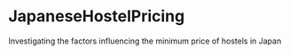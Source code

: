 # JapaneseHostelPricing
Investigating the factors influencing the minimum price of hostels in Japan

